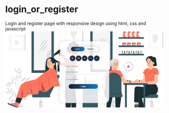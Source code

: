# login_or_register
Login and register page with responsive design using html, css and javascript
![Login and register](https://github.com/aysenurfb/login_or_register/blob/main/github_login.PNG)
